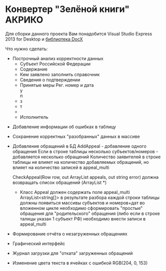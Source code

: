 # Конвертер "Зелёной книги" АКРИКО

Для сборки данного проекта Вам понадобится Visual Studio Express 2013 for Desktop и [библиотека DocX](http://docx.codeplex.com/)

Что нужно сделать:
- Построчный анализ корректности данных
	+ Субъект Российской Федерации
	+ Содержание
	+ Кем заявлено
		заполнить справочник
	+ Сведения о подтверждении	
	+ Принятые меры	
	Рег. номер и дата	
	у	
	п	
	+ з	
	+ т	
	+	
	+ Исполнитель

+ Добавление информации об ошибках в таблицу
- Сохранение корректных "разобранных" данных в массиве
- Добавление обращений в БД
	AddAppeal - добавление одного обращения
	Если в строке таблицы несколько субъектов/номеров - добавляется несколько обращений
	Количество заявителей в строке таблицы не влияет на количество добавляемых обращений, но влияет на количество записей в appeal_multi
	
	
	CheckAppeal(Row row, out ArrayList appeals, out string error) должна возвращать список обращений (ArrayList <Appeal>*)
	* Класс Appeal должен содержать поле appeal_multi ArrayList<string[]>
		в результате разбора каждой строки таблицы должны появиться массивы субъектов и номеров+дат
		во вложенном цикле необходимо сформировать "простые" обращения
		для "родительского" обращения (либо если в строке талицы указан 1 субъект РФ) необходимо внести записи в appeal_multi
		
- Формирование отчёта о незагруженных обращениях
- Графический интерфейс
- Журнал загрузки для "отката" загруженных обращений
- Изменение цвета текста в ячейках с ошибкой RGB(204, 0, 153)